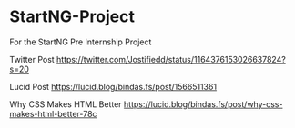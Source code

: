 # StartNG-Project
For the StartNG Pre Internship Project

Twitter Post https://twitter.com/Jostifiedd/status/1164376153026637824?s=20

Lucid Post https://lucid.blog/bindas.fs/post/1566511361

Why CSS Makes HTML Better https://lucid.blog/bindas.fs/post/why-css-makes-html-better-78c
